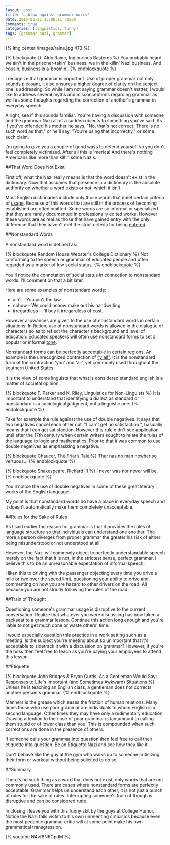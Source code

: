 ```yaml
---
layout: post
title: "a blow against grammar nazis"
date: 2015-03-22 15:06:11 -0500
comments: true
categories: [linguistics, funny]
tags: [grammar nazi, grammar]
---
```


{% img center /images/raine.jpg 473  %}  

{% blockquote Lt. Aldo Raine, Inglourious Basterds %}
You probably heard we ain't in the prisoner-takin' business; 
we in the killin' Nazi business. And cousin, business is a-boomin'.
{% endblockquote %}

I recognize that grammar is important. Use of proper grammar not only 
sounds pleasant, it also ensures a higher degree of
clarity on the subject one is addressing. So while I am not saying grammar doesn't
matter, I would like to address several myths and misconceptions regarding grammar
as well as some thoughts regarding the correction of another's grammar in everyday
speech.

Alright, see if this sounds familiar. You're having a discussion with someone and the 
grammar Nazi all of a sudden objects to something you've said. 
As if you've offended his mother he says, "No, that's not
correct. There is no such word as that," or he'll say, "You're using that incorrectly," 
or some such claim.

I'm going to give you a couple of good ways to defend yourself so you don't
feel completely victimized. After all this is 'merica! 
And there's nothing Americans like more than kill'n some Nazis.

##That Word Does Not Exist

First off, what the Nazi really means is that the word doesn't exist in the 
dictionary. Now that assumes that presence in a dictionary is the absolute
authority on whether a word exists or not, which it isn't.

Most English dictionaries include only those words that meet certain criteria
of [usage](http://www.merriam-webster.com/help/faq/words_in.htm). Because of this
words that are still in the process of becoming established are often omitted.
Some words are so informal or specialized that they are rarely documented in
professionally edited works. However these words are as real as those that have
gained entry with the only difference that they haven't met the strict criteria for
being [entered](http://www.merriam-webster.com/help/faq/real_words.htm).

##Nonstandard Words

A nonstandard word is defined as:

{% blockquote Random House Webster's College Dictionary %}
Not conforming to the speech or grammar of educated people and often 
regarded as a marker of low social status.
{% endblockquote %}

You'll notice the connotation of social status in connection to nonstandard words.
I'll comment on that a bit later. 

Here are some examples of nonstandard words:

* ain't - You ain't the law.
* nohow - We could nohow make out his handwriting.
* irregardless - I'll buy it irregardless of cost.

However allowances are given to the use of nonstandard words in certain situations. 
In fiction, use of nonstandard words is allowed in the dialogue of characters so as 
to reflect the character's background and level of education. 
Educated speakers will often use nonstandard forms to set a popular or informal 
[tone](http://www.thefreedictionary.com/nonstandard).

Nonstandard forms can be perfectly acceptable in certain regions. An example is the 
unrecognized contraction of ["y'all"](http://en.wikipedia.org/wiki/Y%27all). It is the 
nonstandard form of the contraction 'you' and 'all', yet commonly 
used throughout the southern United States.

It is the view of some linguists that what is considered standard english is a 
matter of societal opinion.

{% blockquote F. Parker and K. Riley, Linguistics for Non-Linguists %}
It is important to understand that identifying a dialect as standard or 
nonstandard is a sociological judgment, not a linguistic one.
{% endblockquote %}

Take for example the rule against the use of double negatives. It says that two 
negatives cancel each other out. "I can't get no satisfaction.", basically means that 
I can get satisfaction. However this rule didn't see application until after the 17th 
century when certain writers sought to relate the rules of the language to logic and 
[mathematics](http://blog.oxforddictionaries.com/2012/02/grammar-myths-3/). 
Prior to that it was common to use double negatives as emphasizing a negative. 

{% blockquote Chaucer, The Friar’s Tale %}
Ther nas no man nowher so vertuous…
{% endblockquote %}

{% blockquote Shakespeare, Richard III %}
I never was nor never will be. 
{% endblockquote %}

You'll notice the use of double negatives in some of these great literary works of
the English language.

My point is that nonstandard words do have a place in everyday speech and it doesn't 
automatically make them completely unacceptable.


##Rules for the Sake of Rules

As I said earlier the reason for grammar is that it provides the rules of language
structure so that individuals can understand one another. The more a person diverges
from proper grammar the greater his risk of either being misunderstood or not understood 
at all. 

However, the Nazi will commonly object to perfectly understandable speech merely
on the fact that it is not, in the strictest sense, perfect grammar. I believe
this to be an unreasonable expectation of informal speech.

I liken this to driving with the passenger objecting every time you drive a mile or two
over the speed limit, questioning your ability to drive and commenting on how you
are hazard to other drivers on the road. All because you are not strictly following
the rules of the road.

##Train of Thought

Questioning someone's grammar usage is disruptive to the current 
conversation. Realize that whatever you were discussing has now taken a backseat 
to a grammar lesson. Continue this action long enough and you're liable to not 
get much done or waste others' time.

I would especially question this practice in a work setting such as a meeting.
Is the subject you're meeting about so unimportant that it's acceptable to sidetrack
it with a discussion on grammar? However, if you're the boss then feel free to 
teach as you're paying your employees to attend this lesson.

##Etiquette

{% blockquote  John Bridges & Bryan Curtis, As a Gentleman Would Say: Responses to Life's Important (and Sometimes Awkward) Situations %}
Unless he is teaching an English class,
a gentleman does not corrects another person's grammar.
{% endblockquote %}

Manners is the grease which eases the friction of human relations. Many times those who
use poor grammar are individuals to whom English is a second language. Other times they
may have only a rudimentary education. Drawing attention to their use
of poor grammar is tantamount to calling them stupid or of lower class than you.
This is compounded when such corrections are done in the presence of others.

If someone calls your grammar into question then feel free to call their etiquette
into question. Be an Etiquette Nazi and see how they like it.

Don't behave like the guy at the gym who walks up to someone criticizing their form or 
workout without being solicited to do so.

##Summary

There's no such thing as a word that does not exist, only words that are not
commonly used. There are cases where nonstandard forms are perfectly acceptable. Grammar
helps us understand each other, it is not just a bunch of rules for the sake of rules.
Interrupting someone's train of though is disruptive and can be considered rude.

In closing I leave you with this funny skit by the guys at College Humor. Notice the Nazi
falls victim to his own unrelenting criticisms because even the most pedantic grammar critic
will at some point make his own grammatical transgression.

{% youtube N4vf8N6GpdM %}

